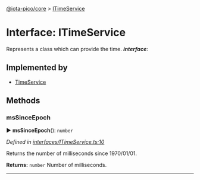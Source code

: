 [@iota-pico/core](../README.md) > [ITimeService](../interfaces/itimeservice.md)



# Interface: ITimeService


Represents a class which can provide the time.
*__interface__*: 


## Implemented by

* [TimeService](../classes/timeservice.md)


## Methods
<a id="mssinceepoch"></a>

###  msSinceEpoch

► **msSinceEpoch**(): `number`



*Defined in [interfaces/ITimeService.ts:10](https://github.com/iotaeco/iota-pico-core/blob/512592b/src/interfaces/ITimeService.ts#L10)*



Returns the number of milliseconds since 1970/01/01.




**Returns:** `number`
Number of milliseconds.






___


